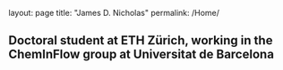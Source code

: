 layout: page
title: "James D. Nicholas"
permalink: /Home/

## Doctoral student at ETH Zürich, working in the ChemInFlow group at Universitat de Barcelona

